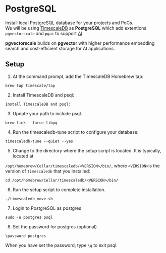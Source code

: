 # PostgreSQL

Install local PostgreSQL database for your projects and PoCs.  
We will be using [TimescaleDB](https://www.timescale.com/) as **PostgreSQL** which add extentions `pgvectorscale` and `pgai` to support [AI](https://www.timescale.com/ai)

**pgvectorscale** builds on **pgvector** with higher performance embedding search and cost-efficient storage for AI applications.

## Setup

1. At the command prompt, add the TimescaleDB Homebrew tap:

```shell
brew tap timescale/tap
```

2. Install TimescaleDB and psql:

```shell
Install TimescaleDB and psql:
```

3. Update your path to include psql.

```shell
brew link --force libpq
```

4. Run the timescaledb-tune script to configure your database:

```shell
timescaledb-tune --quiet --yes
```

5. Change to the directory where the setup script is located. It is typically, located at

`/opt/homebrew/Cellar/timescaledb/<VERSION>/bin/`, where `<VERSION>`is the version of `timescaledb` that you installed:

```shell
cd /opt/homebrew/Cellar/timescaledb/<VERSION>/bin/
```

6. Run the setup script to complete installation.

```shell
./timescaledb_move.sh
```

7. Login to PostgreSQL as postgres

```shell
sudo -u postgres psql
```

8. Set the password for postgres (optional)

```shell
\password postgres
```

When you have set the password, type `\q` to exit psql.

